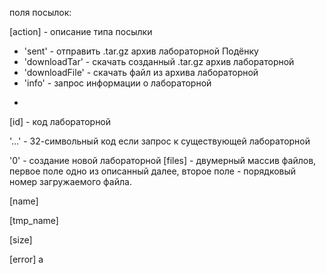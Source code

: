 поля посылок:

[action] - описание типа посылки
+ 'sent' - отправить .tar.gz архив лабораторной Подёнку
+ 'downloadTar' - скачать созданный .tar.gz архив лабораторной
+ 'downloadFile' - скачать файл из архива лабораторной 
+ 'info' - запрос информации о лабораторной
-
[id] - код лабораторной
  
  '...' - 32-символьный код если запрос к существующей лабораторной
  
  '0' - создание новой лабораторной
[files] - двумерный массив файлов, первое поле одно из описанный далее, второе поле - порядковый номер загружаемого файла.
  
  [name]
  
  [tmp_name]
  
  [size]
  
  [error]
а
